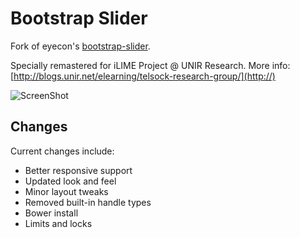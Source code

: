 Bootstrap Slider
=============

Fork of eyecon's [bootstrap-slider](http://www.eyecon.ro/bootstrap-slider/).

Specially remastered for iLIME Project @ UNIR Research. More info: 
[http://blogs.unir.net/elearning/telsock-research-group/](http://)

![ScreenShot](https://raw.github.com/pammacdotnet/bootstrap-slider/master/locks.png)

Changes
----------
Current changes include:

+ Better responsive support
+ Updated look and feel
+ Minor layout tweaks
+ Removed built-in handle types
+ Bower install
+ Limits and locks 


	



